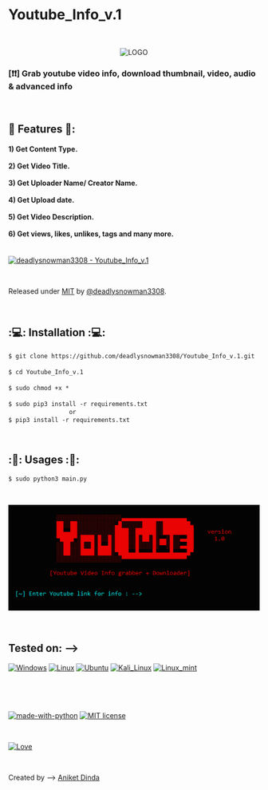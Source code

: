 # Youtube_Info_v.1

<br>
<p align="center">
  <img src="https://rawcdn.githack.com/deadlysnowman3308/Youtube_Info_v.1/3e52cbf06b1b4ba1a7ed9f9c7a22a4165a8c4765/screenshots/1.PNG" alt="LOGO"/>
  
  
  ###   [❗❗] Grab youtube video info, download thumbnail, video, audio & advanced info
</p>

<br>

## 🚩 Features 🚩:
<h4>
1) Get Content Type. <br><br>
2) Get Video Title. <br><br>
3) Get Uploader Name/ Creator Name. <br><br>
4) Get Upload date. <br><br>
5) Get Video Description. <br><br>
6) Get views, likes, unlikes, tags and many more. <br><br>
</h4>

[![deadlysnowman3308 - Youtube_Info_v.1](https://img.shields.io/static/v1?label=deadlysnowman3308&message=Youtube_Info_v.1&color=red&logo=github)](https://github.com/deadlysnowman3308/Youtube_Info_v.1)

<br>



Released under [MIT](/LICENSE) by [@deadlysnowman3308](https://github.com/deadlysnowman3308).

<br>

## :💻: Installation :💻:

```
$ git clone https://github.com/deadlysnowman3308/Youtube_Info_v.1.git

$ cd Youtube_Info_v.1

$ sudo chmod +x *

$ sudo pip3 install -r requirements.txt
                 or
$ pip3 install -r requirements.txt

```
<br>

## :🏹: Usages :🏹:

```
$ sudo python3 main.py

```
<br>
<p align="center">
  <img src="https://raw.githubusercontent.com/deadlysnowman3308/Youtube_Info_v.1/Hackingvila/screenshots/2.PNG" alt="LOGO"/>
</p>

<br>


## Tested on: -->
[![Windows](https://img.shields.io/badge/Windows-0078D6?style=for-the-badge&logo=windows&logoColor=white)](https://www.microsoft.com/en-in/software-download/windows10)
[![Linux](https://img.shields.io/badge/Linux-FCC624?style=for-the-badge&logo=linux&logoColor=black)](https://www.linux.org/)
[![Ubuntu](https://img.shields.io/badge/Ubuntu-E95420?style=for-the-badge&logo=ubuntu&logoColor=white)](https://ubuntu.com/)
[![Kali_Linux](https://img.shields.io/badge/Kali_Linux-557C94?style=for-the-badge&logo=kali-linux&logoColor=white)](https://www.kali.org/)
[![Linux_mint](https://img.shields.io/badge/Linux_Mint-87CF3E?style=for-the-badge&logo=linux-mint&logoColor=white)](https://linuxmint.com/)

<br>
<br>
<br>


[![made-with-python](https://img.shields.io/badge/Made%20with-Python-1f425f.svg)](https://www.python.org/)
[![MIT license](https://img.shields.io/badge/License-MIT-blue.svg)](https://lbesson.mit-license.org/)


<br>

[![Love](http://ForTheBadge.com/images/badges/built-with-love.svg)](https://hackingvila.wordpress.com/)
<br>

</br>

Created by -->   [Aniket Dinda](https://hackingvila.wordpress.com/)

